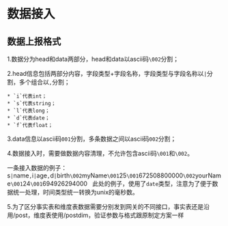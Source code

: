 
数据接入
=======================

## 数据上报格式

1.数据分为head和data两部分，head和data以ascii码`\002`分割；  

2.head信息包括两部分内容，字段类型+字段名称，字段类型与字段名称以`|`分割，多个组合以`,`分割；  

    * `i`代表int；  
    * `s`代表string；  
    * `l`代表long；  
    * `d`代表date；  
    * `f`代表float；  

3.data信息以ascii码`001`分割，多条数据之间以ascii码`002`分割；   

4.数据接入时，需要做数据内容清理，不允许包含ascii码`\001`和`\002`。  

一条接入数据的例子：  
s`|`name`,`i`|`age`,`d`|`birth`\002`myName`\001`25`\001`672508800000`\002`yourName`\001`24`\001`694926294000  
此处的例子，使用了`date`类型，注意为了便于数据统一处理，时间类型统一转换为unix的毫秒数。

5.为了区分事实表和维度表数据需要分别发到网关的不同接口，事实表还是沿用/post，维度表使用/postdim，验证参数与格式跟原制定方案一样

